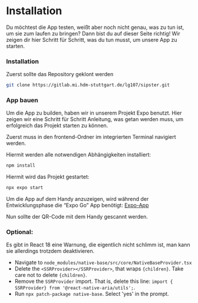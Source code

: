 # Installation

Du möchtest die App testen, weißt aber noch nicht genau, was zu tun ist, um sie zum laufen zu bringen? Dann bist du auf dieser Seite richtig! Wir zeigen dir hier Schritt für Schritt, was du tun musst, um unsere App zu starten.

### Installation

Zuerst sollte das Repository geklont werden

```bash
git clone https://gitlab.mi.hdm-stuttgart.de/lg107/sipster.git
```

### App bauen

Um die App zu builden, haben wir in unserem Projekt Expo benutzt. Hier zeigen wir eine Schritt für Schritt Anleitung, was getan werden muss, um erfolgreich das Projekt starten zu können.

Zuerst muss in den frontend-Ordner im integrierten Terminal navigiert werden.

Hiermit werden alle notwendigen Abhängigkeiten installiert:

```bash
npm install
```

Hiermit  wird das Projekt gestartet:

```bash
npx expo start
```

Um die App auf dem Handy anzuzeigen, wird während der Entwicklungsphase die “Expo Go” App benötigt: [Expo-App](https://expo.dev/go)

Nun sollte der QR-Code mit dem Handy gescannt werden. &#x20;

### Optional:

Es gibt in React 18 eine Warnung, die eigentlich nicht schlimm ist, man kann sie allerdings trotzdem deaktivieren.

* Navigate to `node_modules/native-base/src/core/NativeBaseProvider.tsx`
* Delete the `<SSRProvider></SSRProvider>`, that wraps `{children}`. Take care not to delete `{children}`.
* Remove the `SSRProvider` import. That is, delete this line: `import { SSRProvider} from '@react-native-aria/utils';`.
* Run `npx patch-package native-base`. Select 'yes' in the prompt.
